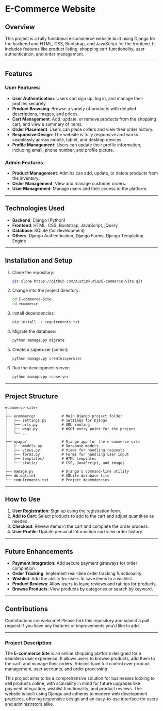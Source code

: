 
# E-Commerce Website

## Overview

This project is a fully functional e-commerce website built using Django for the backend and HTML, CSS, Bootstrap, and JavaScript for the frontend. It includes features like product listing, shopping cart functionality, user authentication, and order management.

---

## Features

### User Features:
- **User Authentication**: Users can sign up, log in, and manage their profiles securely.
- **Product Browsing**: Browse a variety of products with detailed descriptions, images, and prices.
- **Cart Management**: Add, update, or remove products from the shopping cart, and view a summary of items.
- **Order Placement**: Users can place orders and view their order history.
- **Responsive Design**: The website is fully responsive and works seamlessly across mobile, tablet, and desktop devices.
- **Profile Management**: Users can update their profile information, including email, phone number, and profile picture.

### Admin Features:
- **Product Management**: Admins can add, update, or delete products from the inventory.
- **Order Management**: View and manage customer orders.
- **User Management**: Manage users and their access to the platform.

---

## Technologies Used

- **Backend**: Django (Python)
- **Frontend**: HTML, CSS, Bootstrap, JavaScript, jQuery
- **Database**: SQLite (for development)
- **Others**: Django Authentication, Django Forms, Django Templating Engine

---

## Installation and Setup

1. Clone the repository:
   ```bash
   git clone https://github.com/Austinkuria/E-commerce-Site.git
   ```
2. Change into the project directory:
   ```bash
   cd E-commerce-Site
   cd ecommerce
   ```
3. Install dependencies:
   ```bash
   pip install -r requirements.txt
   ```
4. Migrate the database:
   ```bash
   python manage.py migrate
   ```
5. Create a superuser (admin):
   ```bash
   python manage.py createsuperuser
   ```
6. Run the development server:
   ```bash
   python manage.py runserver
   ```

---

## Project Structure

```
ecommerce-site/
│
├── ecommerce/            # Main Django project folder
│   ├── settings.py       # Settings for Django
│   ├── urls.py           # URL routing
│   ├── wsgi.py           # WSGI entry point for the project
│   └── ...
│
├── myapp/                # Django app for the e-commerce site
│   ├── models.py         # Database models
│   ├── views.py          # Views for handling requests
│   ├── forms.py          # Forms for handling user input
│   ├── templates/        # HTML templates
│   └── static/           # CSS, JavaScript, and images
│
├── manage.py             # Django's command-line utility
├── db.sqlite3            # SQLite database file
└── requirements.txt      # Project dependencies
```

---

## How to Use

1. **User Registration**: Sign up using the registration form.
2. **Add to Cart**: Select products to add to the cart and adjust quantities as needed.
3. **Checkout**: Review items in the cart and complete the order process.
4. **User Profile**: Update personal information and view order history.

---

## Future Enhancements

- **Payment Integration**: Add secure payment gateways for order completion.
- **Order Tracking**: Implement real-time order tracking functionality.
- **Wishlist**: Add the ability for users to save items to a wishlist.
- **Product Reviews**: Allow users to leave reviews and ratings for products.
- **Browse Products**: View products by categories or search by keyword.

---

## Contributions

Contributions are welcome! Please fork this repository and submit a pull request if you have any features or improvements you'd like to add.

---

### **Project Description**

The **E-commerce Site** is an online shopping platform designed for a seamless user experience. It allows users to browse products, add them to the cart, and manage their orders. Admins have full control over product management, user accounts, and order processing. 

This project aims to be a comprehensive solution for businesses looking to sell products online, with scalability in mind for future upgrades like payment integration, wishlist functionality, and product reviews. The website is built using Django and adheres to modern web development practices, offering responsive design and an easy-to-use interface for users and administrators alike.
